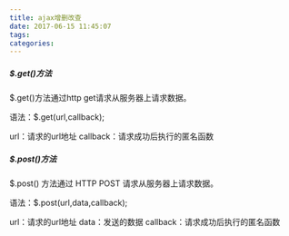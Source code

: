 ```yaml
---
title: ajax增删改查
date: 2017-06-15 11:45:07
tags:
categories:
---
```


##### $.get()方法

$.get()方法通过http get请求从服务器上请求数据。

语法：$.get(url,callback);

url：请求的url地址
callback：请求成功后执行的匿名函数

##### $.post()方法

$.post() 方法通过 HTTP POST 请求从服务器上请求数据。

语法：$.post(url,data,callback);

url：请求的url地址
data：发送的数据
callback：请求成功后执行的匿名函数